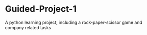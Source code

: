 # Guided-Project-1
A python learning project, including a rock-paper-scissor game and company related tasks
